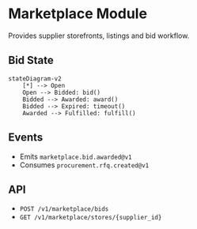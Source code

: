 # Marketplace Module

Provides supplier storefronts, listings and bid workflow.

## Bid State
```mermaid
stateDiagram-v2
    [*] --> Open
    Open --> Bidded: bid()
    Bidded --> Awarded: award()
    Bidded --> Expired: timeout()
    Awarded --> Fulfilled: fulfill()
```

## Events
- Emits `marketplace.bid.awarded@v1`
- Consumes `procurement.rfq.created@v1`

## API
- `POST /v1/marketplace/bids`
- `GET /v1/marketplace/stores/{supplier_id}`
